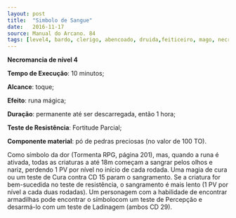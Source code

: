 ```yaml
---
layout: post
title:  "Simbolo de Sangue"
date:   2016-11-17
source: Manual do Arcano. 84
tags: [level4, bardo, clerigo, abencoado, druida,feiticeiro, mago, necromancia, minutos, toque, outro, permanente, descarregar, fortitude, parcial, componente]
---
```


**Necromancia de nível 4**

**Tempo de Execução**: 10 minutos;

**Alcance**: toque;

**Efeito**:  runa mágica;

**Duração**: permanente até ser descarregada, então 1 hora;

**Teste de Resistência**: Fortitude Parcial;

**Componente material**: pó de pedras preciosas (no valor de 100 TO).

Como símbolo da dor  (Tormenta 
RPG, página 201), mas, quando a runa é 
ativada, todas as criaturas a até 18m começam a sangrar pelos olhos e nariz, perdendo 1 PV por nível no início de cada 
rodada. Uma magia de cura ou um teste de 
Cura contra CD 15 param o sangramento. 
Se a criatura for bem-sucedida no teste de 
resistência, o sangramento é mais lento (1 
PV por nível a cada duas rodadas).
Um personagem com a habilidade 
de encontrar armadilhas pode encontrar 
o símbolocom um teste de Percepção e 
desarmá-lo com um teste de Ladinagem 
(ambos CD 29).
